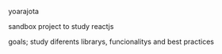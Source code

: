 yoarajota

sandbox project to study reactjs

goals;
  study diferents librarys, funcionalitys and best practices

  
